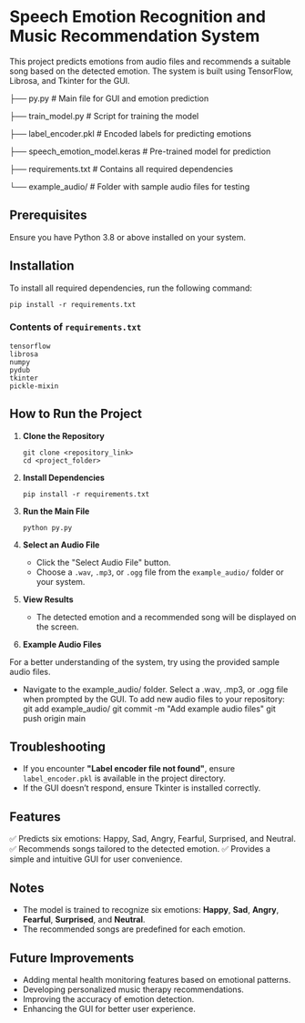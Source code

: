 
# Speech Emotion Recognition and Music Recommendation System

This project predicts emotions from audio files and recommends a suitable song based on the detected emotion. The system is built using TensorFlow, Librosa, and Tkinter for the GUI.

├── py.py                           # Main file for GUI and emotion prediction

├── train_model.py                  # Script for training the model

├── label_encoder.pkl               # Encoded labels for predicting emotions

├── speech_emotion_model.keras      # Pre-trained model for prediction

├── requirements.txt                # Contains all required dependencies

└── example_audio/                   # Folder with sample audio files for testing

## Prerequisites
Ensure you have Python 3.8 or above installed on your system.

## Installation
To install all required dependencies, run the following command:
```
pip install -r requirements.txt
```

### Contents of `requirements.txt`
```
tensorflow
librosa
numpy
pydub
tkinter
pickle-mixin
```


## How to Run the Project
1. **Clone the Repository**
   ```
   git clone <repository_link>
   cd <project_folder>
   ```

2. **Install Dependencies**
   ```
   pip install -r requirements.txt
   ```

3. **Run the Main File**
   ```
   python py.py
   ```

4. **Select an Audio File**
   - Click the "Select Audio File" button.
   - Choose a `.wav`, `.mp3`, or `.ogg` file from the `example_audio/` folder or your system.

5. **View Results**
   - The detected emotion and a recommended song will be displayed on the screen.
     
6. **Example Audio Files**
   
For a better understanding of the system, try using the provided sample audio files.
  - Navigate to the example_audio/ folder.
    Select a .wav, .mp3, or .ogg file when prompted by the GUI.
    To add new audio files to your repository:
    git add example_audio/
    git commit -m "Add example audio files"
    git push origin main


## Troubleshooting

- If you encounter **"Label encoder file not found"**, ensure `label_encoder.pkl` is available in the project directory.
- If the GUI doesn’t respond, ensure Tkinter is installed correctly.

## Features

✅ Predicts six emotions: Happy, Sad, Angry, Fearful, Surprised, and Neutral.
✅ Recommends songs tailored to the detected emotion.
✅ Provides a simple and intuitive GUI for user convenience.


## Notes

- The model is trained to recognize six emotions: **Happy**, **Sad**, **Angry**, **Fearful**, **Surprised**, and **Neutral**.
- The recommended songs are predefined for each emotion.

## Future Improvements

- Adding mental health monitoring features based on emotional patterns.
- Developing personalized music therapy recommendations.
- Improving the accuracy of emotion detection.
- Enhancing the GUI for better user experience.

